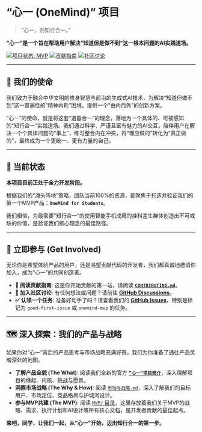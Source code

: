 # “心一 (OneMind)” 项目

> “心一，则知行合一。”

**“心一”是一个旨在帮助用户解决“知道但是做不到”这一根本问题的AI实践道场。**

[![项目状态: MVP](https://img.shields.io/badge/status-MVP-brightgreen.svg)](https://github.com/rainbow-loong/OneMind/projects)
[![贡献指南](https://img.shields.io/badge/PRs-welcome-brightgreen.svg)](doc/“心阳”平台长期规划/开源社区治理/CONTRIBUTING.md)
[![社区讨论](https://img.shields.io/badge/Discussions-join--us-blue.svg)](https://github.com/rainbow-loong/OneMind/discussions)

---

## 🌟 我们的使命

我们致力于融合中华文明的修身智慧与前沿的生成式AI技术，为解决“知道但做不到”这一普遍性的“精神内耗”困境，提供一个“由内而外”的创新方案。

“心一”的使命，就是将这套“道器合一”的理念，落地为一个具体的、可被感知的“知行合一”实践道场。我们通过科学、严谨且富有魅力的AI交互，陪伴用户在解决一个个具体问题的“事上”，练习整合内在冲突，将“理应做的”转化为“真正做的”，最终成为一个更统一、更有力量的自己。

---

## 🎯 当前状态

**本项目目前正处于全力开发阶段。**

根据我们的“滩头阵地”策略，团队当前100%的资源，都聚焦于打造并验证我们的第一个MVP产品：**`OneMind for Students`**。

我们相信，为最需要“知行合一”的使用智能手机成瘾的挂科差生群体创造出不可或缺的价值，是验证我们核心理念的最佳路径。

---

## 🌱 立即参与 (Get Involved)

无论你是希望体验产品的用户，还是渴望贡献代码的开发者，我们都真诚地邀请你加入，成为“心一”的共同创造者。

*   **📖 阅读贡献指南**: 这是你开始贡献的第一站，请阅读 **[`CONTRIBUTING.md`](doc/“心阳”平台长期规划/开源社区治理/CONTRIBUTING.md)**。
*   **💬 加入社区讨论**: 有任何想法或问题？请前往 **[GitHub Discussions](https://github.com/rainbow-loong/OneMind/discussions)**。
*   **✅ 认领一个任务**: 准备好动手了吗？请查看我们的 **[GitHub Issues](https://github.com/rainbow-loong/OneMind/issues)**，特别是标记为 `good-first-issue` 或 `onemind-mvp` 的任务。

---

## 🗺️ 深入探索：我们的产品与战略

如果你对“心一”背后的产品思考与市场战略充满好奇，我们为你准备了通往产品灵魂深处的地图。

*   **了解产品全貌 (The What)**: 阅读我们全新的官方 **[`“心一”项目简介`](./doc/“心一”项目简介.md)**，深入理解项目的缘起、内核、挑战与愿景。
*   **洞察市场战略 (The Why & How)**: 阅读 [`市场与战略.md`](./doc/“心一”市场与战略.md)，深入了解我们的目标用户、市场定位、竞品格局与护城河设计。
*   **参与MVP共建 (The MVP)**: 阅读 [`MVP/` 目录](./doc/MVP)，这里存放着我们关于MVP的战略、需求、执行计划和AI设计等所有核心文档，是开发者贡献的最佳起点。

**来吧，同学，让我们一起，从“心一”开始，迈出知行合一的第一步。**